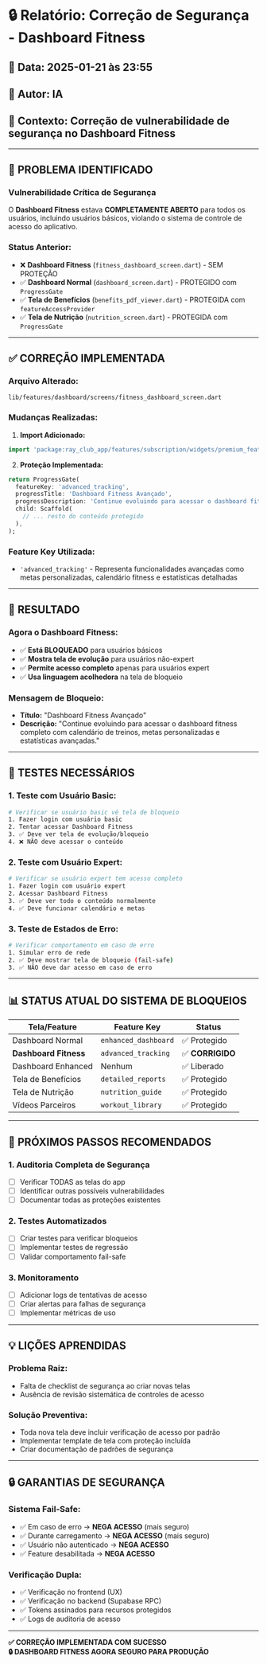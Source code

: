# 🔒 Relatório: Correção de Segurança - Dashboard Fitness

## 📅 Data: 2025-01-21 às 23:55
## 🧠 Autor: IA
## 📄 Contexto: Correção de vulnerabilidade de segurança no Dashboard Fitness

---

## 🚨 **PROBLEMA IDENTIFICADO**

### **Vulnerabilidade Crítica de Segurança**
O **Dashboard Fitness** estava **COMPLETAMENTE ABERTO** para todos os usuários, incluindo usuários básicos, violando o sistema de controle de acesso do aplicativo.

### **Status Anterior:**
- ❌ **Dashboard Fitness** (`fitness_dashboard_screen.dart`) - SEM PROTEÇÃO
- ✅ **Dashboard Normal** (`dashboard_screen.dart`) - PROTEGIDO com `ProgressGate`
- ✅ **Tela de Benefícios** (`benefits_pdf_viewer.dart`) - PROTEGIDA com `featureAccessProvider`
- ✅ **Tela de Nutrição** (`nutrition_screen.dart`) - PROTEGIDA com `ProgressGate`

---

## ✅ **CORREÇÃO IMPLEMENTADA**

### **Arquivo Alterado:** 
`lib/features/dashboard/screens/fitness_dashboard_screen.dart`

### **Mudanças Realizadas:**

1. **Import Adicionado:**
```dart
import 'package:ray_club_app/features/subscription/widgets/premium_feature_gate.dart';
```

2. **Proteção Implementada:**
```dart
return ProgressGate(
  featureKey: 'advanced_tracking',
  progressTitle: 'Dashboard Fitness Avançado',
  progressDescription: 'Continue evoluindo para acessar o dashboard fitness completo com calendário de treinos, metas personalizadas e estatísticas avançadas.',
  child: Scaffold(
    // ... resto do conteúdo protegido
  ),
);
```

### **Feature Key Utilizada:**
- `'advanced_tracking'` - Representa funcionalidades avançadas como metas personalizadas, calendário fitness e estatísticas detalhadas

---

## 🎯 **RESULTADO**

### **Agora o Dashboard Fitness:**
- ✅ **Está BLOQUEADO** para usuários básicos
- ✅ **Mostra tela de evolução** para usuários não-expert
- ✅ **Permite acesso completo** apenas para usuários expert
- ✅ **Usa linguagem acolhedora** na tela de bloqueio

### **Mensagem de Bloqueio:**
- **Título:** "Dashboard Fitness Avançado"
- **Descrição:** "Continue evoluindo para acessar o dashboard fitness completo com calendário de treinos, metas personalizadas e estatísticas avançadas."

---

## 🧪 **TESTES NECESSÁRIOS**

### **1. Teste com Usuário Basic:**
```bash
# Verificar se usuário basic vê tela de bloqueio
1. Fazer login com usuário basic
2. Tentar acessar Dashboard Fitness
3. ✅ Deve ver tela de evolução/bloqueio
4. ❌ NÃO deve acessar o conteúdo
```

### **2. Teste com Usuário Expert:**
```bash
# Verificar se usuário expert tem acesso completo
1. Fazer login com usuário expert  
2. Acessar Dashboard Fitness
3. ✅ Deve ver todo o conteúdo normalmente
4. ✅ Deve funcionar calendário e metas
```

### **3. Teste de Estados de Erro:**
```bash
# Verificar comportamento em caso de erro
1. Simular erro de rede
2. ✅ Deve mostrar tela de bloqueio (fail-safe)
3. ✅ NÃO deve dar acesso em caso de erro
```

---

## 📊 **STATUS ATUAL DO SISTEMA DE BLOQUEIOS**

| Tela/Feature | Feature Key | Status |
|--------------|-------------|---------|
| Dashboard Normal | `enhanced_dashboard` | ✅ Protegido |
| **Dashboard Fitness** | `advanced_tracking` | ✅ **CORRIGIDO** |
| Dashboard Enhanced | Nenhum | ✅ Liberado |
| Tela de Benefícios | `detailed_reports` | ✅ Protegido |
| Tela de Nutrição | `nutrition_guide` | ✅ Protegido |
| Vídeos Parceiros | `workout_library` | ✅ Protegido |

---

## 🔧 **PRÓXIMOS PASSOS RECOMENDADOS**

### **1. Auditoria Completa de Segurança**
- [ ] Verificar TODAS as telas do app
- [ ] Identificar outras possíveis vulnerabilidades
- [ ] Documentar todas as proteções existentes

### **2. Testes Automatizados**
- [ ] Criar testes para verificar bloqueios
- [ ] Implementar testes de regressão
- [ ] Validar comportamento fail-safe

### **3. Monitoramento**
- [ ] Adicionar logs de tentativas de acesso
- [ ] Criar alertas para falhas de segurança
- [ ] Implementar métricas de uso

---

## 💡 **LIÇÕES APRENDIDAS**

### **Problema Raiz:**
- Falta de checklist de segurança ao criar novas telas
- Ausência de revisão sistemática de controles de acesso

### **Solução Preventiva:**
- Toda nova tela deve incluir verificação de acesso por padrão
- Implementar template de tela com proteção incluída
- Criar documentação de padrões de segurança

---

## 🔒 **GARANTIAS DE SEGURANÇA**

### **Sistema Fail-Safe:**
- ✅ Em caso de erro → **NEGA ACESSO** (mais seguro)
- ✅ Durante carregamento → **NEGA ACESSO** (mais seguro)  
- ✅ Usuário não autenticado → **NEGA ACESSO**
- ✅ Feature desabilitada → **NEGA ACESSO**

### **Verificação Dupla:**
- ✅ Verificação no frontend (UX)
- ✅ Verificação no backend (Supabase RPC)
- ✅ Tokens assinados para recursos protegidos
- ✅ Logs de auditoria de acesso

---

**✅ CORREÇÃO IMPLEMENTADA COM SUCESSO**  
**🔒 DASHBOARD FITNESS AGORA SEGURO PARA PRODUÇÃO** 